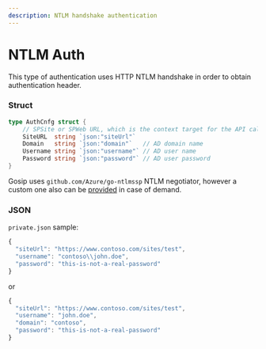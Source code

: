 ```yaml
---
description: NTLM handshake authentication
---
```


# NTLM Auth

This type of authentication uses HTTP NTLM handshake in order to obtain authentication header.

### Struct

```go
type AuthCnfg struct {
    // SPSite or SPWeb URL, which is the context target for the API calls
    SiteURL  string `json:"siteUrl"`
    Domain   string `json:"domain"`   // AD domain name
    Username string `json:"username"` // AD user name
    Password string `json:"password"` // AD user password
}
```

Gosip uses `github.com/Azure/go-ntlmssp` NTLM negotiator, however a custom one also can be [provided](https://github.com/koltyakov/gosip/issues/14) in case of demand.

### JSON

`private.json` sample:

```javascript
{
  "siteUrl": "https://www.contoso.com/sites/test",
  "username": "contoso\\john.doe",
  "password": "this-is-not-a-real-password"
}
```

or

```javascript
{
  "siteUrl": "https://www.contoso.com/sites/test",
  "username": "john.doe",
  "domain": "contoso",
  "password": "this-is-not-a-real-password"
}
```

